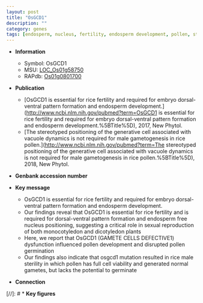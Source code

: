```yaml
---
layout: post
title: "OsGCD1"
description: ""
category: genes
tags: [endosperm, nucleus, fertility, endosperm development, pollen, sterility, development, male sterility, pollen development]
---
```


* **Information**  
    + Symbol: OsGCD1  
    + MSU: [LOC_Os01g58750](http://rice.uga.edu/cgi-bin/ORF_infopage.cgi?orf=LOC_Os01g58750)  
    + RAPdb: [Os01g0801700](https://rapdb.dna.affrc.go.jp/locus/?name=Os01g0801700)  

* **Publication**  
    + [OsGCD1 is essential for rice fertility and required for embryo dorsal-ventral pattern formation and endosperm development.](http://www.ncbi.nlm.nih.gov/pubmed?term=OsGCD1 is essential for rice fertility and required for embryo dorsal-ventral pattern formation and endosperm development.%5BTitle%5D), 2017, New Phytol.
    + [The stereotyped positioning of the generative cell associated with vacuole dynamics is not required for male gametogenesis in rice pollen.](http://www.ncbi.nlm.nih.gov/pubmed?term=The stereotyped positioning of the generative cell associated with vacuole dynamics is not required for male gametogenesis in rice pollen.%5BTitle%5D), 2018, New Phytol.

* **Genbank accession number**  

* **Key message**  
    + OsGCD1 is essential for rice fertility and required for embryo dorsal-ventral pattern formation and endosperm development.
    + Our findings reveal that OsGCD1 is essential for rice fertility and is required for dorsal-ventral pattern formation and endosperm free nucleus positioning, suggesting a critical role in sexual reproduction of both monocotyledon and dicotyledon plants
    + Here, we report that OsGCD1 (GAMETE CELLS DEFECTIVE1) dysfunction influenced pollen development and disrupted pollen germination
    + Our findings also indicate that osgcd1 mutation resulted in rice male sterility in which pollen has full cell viability and generated normal gametes, but lacks the potential to germinate

* **Connection**  

[//]: # * **Key figures**  


